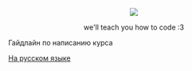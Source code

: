 <p align="center">
  <img src="https://github.com/user-attachments/assets/24fb5c2b-3d2d-429c-941f-1f8ed0a663cd">
</p>

<p align="center">we'll teach you how to code :3</p>

Гайдлайн по написанию курса

[На русском языке](https://github.com/learnezcode/ezcode-course/course-ru.md)
